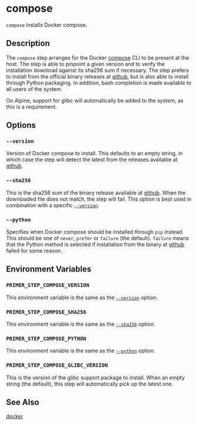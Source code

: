 # compose

`compose` installs Docker compose.

## Description

The `compose` step arranges for the Docker [compose] CLI to be present at the
host. The step is able to pinpoint a given version and to verify the
installation download against its sha256 sum if necessary. The step prefers to
install from the official binary releases at [github], but is also able to
install through Python packaging. In addition, bash completion is made available
to all users of the system.

  [compose]: https://docs.docker.com/compose/
  [github]: https://github.com/docker/compose/releases

On Alpine, support for glibc will automatically be added to the system, as this
is a requirement.

## Options

### `--version`

Version of Docker compose to install. This defaults to an empty string, in which
case the step will detect the latest from the releases available at [github].

### `--sha256`

This is the sha256 sum of the binary release available at [github]. When the
downloaded file does not match, the step will fail. This option is best used in
combination with a specific [`--version`](#--version).

### `--python`

Specifies when Docker compose should be installed through `pip` instead. This
should be one of `never`, `prefer` or `failure` (the default). `failure` means
that the Python method is selected if installation from the binary at [github]
failed for some reason.

## Environment Variables

### `PRIMER_STEP_COMPOSE_VERSION`

This environment variable is the same as the [`--version`](#--version) option.

### `PRIMER_STEP_COMPOSE_SHA256`

This environment variable is the same as the [`--sha256`](#--sha256) option.

### `PRIMER_STEP_COMPOSE_PYTHON`

This environment variable is the same as the [`--python`](#--python) option.

### `PRIMER_STEP_COMPOSE_GLIBC_VERSION`

This is the version of the glibc support package to install. When an empty
string (the default), this step will automatically pick up the latest one.

## See Also

[docker]

  [docker]: ./docker.md
